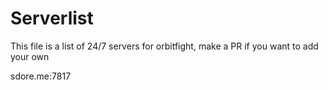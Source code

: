 # Serverlist
This file is a list of 24/7 servers for orbitfight, make a PR if you want to add your own

sdore.me:7817
